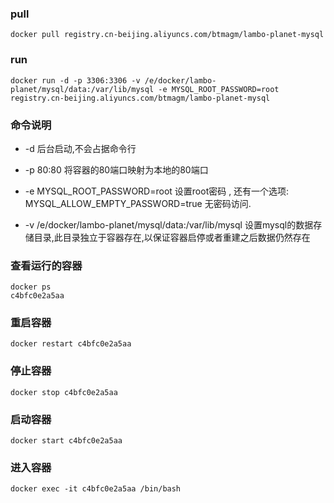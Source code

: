 ### pull

```
docker pull registry.cn-beijing.aliyuncs.com/btmagm/lambo-planet-mysql
```

### run

```
docker run -d -p 3306:3306 -v /e/docker/lambo-planet/mysql/data:/var/lib/mysql -e MYSQL_ROOT_PASSWORD=root   registry.cn-beijing.aliyuncs.com/btmagm/lambo-planet-mysql
```

### 命令说明

- -d 后台启动,不会占据命令行

- -p 80:80 将容器的80端口映射为本地的80端口

- -e MYSQL_ROOT_PASSWORD=root 设置root密码 , 还有一个选项: MYSQL_ALLOW_EMPTY_PASSWORD=true 无密码访问.

- -v /e/docker/lambo-planet/mysql/data:/var/lib/mysql  设置mysql的数据存储目录,此目录独立于容器存在,以保证容器启停或者重建之后数据仍然存在


### 查看运行的容器

```
docker ps
c4bfc0e2a5aa
```

### 重启容器

```
docker restart c4bfc0e2a5aa
```

### 停止容器

```
docker stop c4bfc0e2a5aa
```

### 启动容器

```
docker start c4bfc0e2a5aa
```

### 进入容器

```
docker exec -it c4bfc0e2a5aa /bin/bash
```